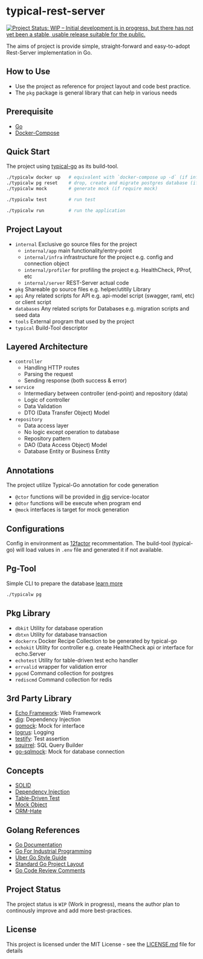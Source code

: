 # typical-rest-server

[![Project Status: WIP – Initial development is in progress, but there has not yet been a stable, usable release suitable for the public.](https://www.repostatus.org/badges/latest/wip.svg)](https://www.repostatus.org/#wip)

The aims of project is provide simple, straight-forward and easy-to-adopt Rest-Server implementation in Go.

## How to Use 
 
- Use the project as reference for project layout and code best practice.
- The `pkg` package is general library that can help in various needs

## Prerequisite

- [Go](https://golang.org/doc/install) 
- [Docker-Compose](https://docs.docker.com/compose/install/)

## Quick Start

The project using [typical-go](https://github.com/typical-go/typical-go) as its build-tool.

```bash
./typicalw docker up   # equivalent with `docker-compose up -d` (if infrastructure not up)
./typicalw pg reset    # drop, create and migrate postgres database (if database not ready)
./typicalw mock        # generate mock (if require mock)

./typicalw test        # run test 

./typicalw run         # run the application
```

## Project Layout

- `internal` Exclusive go source files for the project
  - `internal/app` main functionality/entry-point
  - `internal/infra` infrastructure for the project e.g. config and connection object
  - `internal/profiler` for profiling the project e.g. HealthCheck, PProf, etc
  - `internal/server` REST-Server actual code
- `pkg` Shareable go source files e.g. helper/utitily Library
- `api` Any related scripts for API e.g. api-model script (swagger, raml, etc) or client script
- `databases` Any related scripts for Databases e.g. migration scripts and seed data
- `tools` External program that used by the project
- `typical` Build-Tool descriptor

## Layered Architecture

- `controller`
  - Handling HTTP routes
  - Parsing the request
  - Sending response (both success & error)
- `service`
  - Intermediary between controller (end-point) and repository (data)
  - Logic of controller
  - Data Validation
  - DTO (Data Transfer Object) Model
- `repository`
  - Data access layer 
  - No logic except operation to database
  - Repository pattern
  - DAO (Data Access Object) Model
  - Database Entity or Business Entity

## Annotations

The project utilize Typical-Go annotation for code generation
- `@ctor` functions will be provided in [dig](https://github.com/uber-go/dig) service-locator
- `@dtor` functions will be execute when program end
- `@mock` interfaces is target for mock generation

## Configurations

Config in environment as [12factor](https://12factor.net/config) recommentation. The build-tool (typical-go) will load values in `.env` file and generated it if not available.

## Pg-Tool

Simple CLI to prepare the database [learn more](tools/pg-tool/README.md)

```bash
./typicalw pg
```

## Pkg Library

- `dbkit` Utility for database operation
- `dbtxn` Utility for database transaction
- `dockerrx` Docker Recipe Collection to be generated by typical-go
- `echokit` Utility for controller e.g. create HealthCheck api or interface for echo.Server
- `echotest` Utility for table-driven test echo handler
- `errvalid` wrapper for validation error
- `pgcmd` Command collection for postgres
- `rediscmd` Command collection for redis

## 3rd Party Library

- [Echo Framework](https://echo.labstack.com/): Web Framework
- [dig](https://github.com/uber-go/dig): Dependency Injection
- [gomock](https://github.com/golang/mock): Mock for interface
- [logrus](https://github.com/sirupsen/logrus): Logging
- [testify](https://github.com/stretchr/testify): Test assertion
- [squirrel](https://github.com/Masterminds/squirrel): SQL Query Builder
- [go-sqlmock](https://github.com/DATA-DOG/go-sqlmock): Mock for database connection 


## Concepts

- [SOLID](https://en.wikipedia.org/wiki/SOLID)
- [Dependency Injection](https://en.wikipedia.org/wiki/Dependency_injection) 
- [Table-Driven Test](https://github.com/golang/go/wiki/TableDrivenTests)
- [Mock Object](https://en.wikipedia.org/wiki/Mock_object) 
- [ORM-Hate](https://martinfowler.com/bliki/OrmHate.html)

## Golang References

- [Go Documentation](https://golang.org/doc/)
- [Go For Industrial Programming](https://peter.bourgon.org/go-for-industrial-programming/)
- [Uber Go Style Guide](https://github.com/uber-go/guide)
- [Standard Go Project Layout](https://github.com/golang-standards/project-layout/)
- [Go Code Review Comments](https://github.com/golang/go/wiki/CodeReviewComments)

## Project Status

The project status is `WIP` (Work in progress), means the author plan to continously improve and add more best-practices.

## License

This project is licensed under the MIT License - see the [LICENSE.md](LICENSE.md) file for details